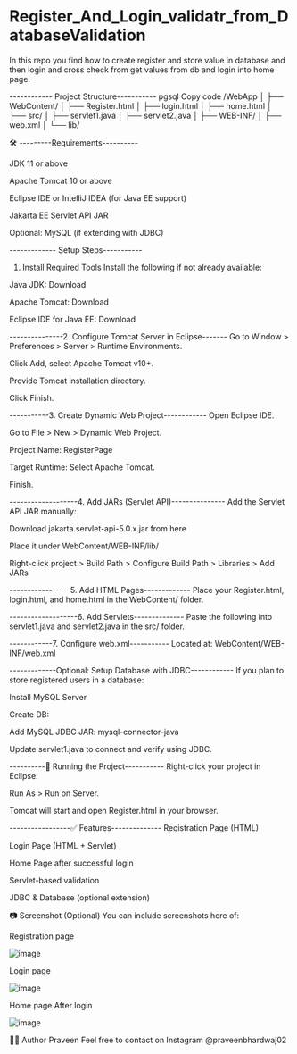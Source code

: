 # Register_And_Login_validatr_from_DatabaseValidation
In this repo you find how to create register and store value in database and then login and cross check from get values from db and login into home page.


------------ Project Structure-----------
pgsql
Copy code
/WebApp
│
├── WebContent/
│   ├── Register.html
│   ├── login.html
│   ├── home.html
│
├── src/
│   ├── servlet1.java
│   ├── servlet2.java
│
├── WEB-INF/
│   ├── web.xml
│
└── lib/ 



🛠️ ---------Requirements----------


JDK 11 or above

Apache Tomcat 10 or above

Eclipse IDE or IntelliJ IDEA (for Java EE support)

Jakarta EE Servlet API JAR

Optional: MySQL (if extending with JDBC)


------------- Setup Steps-----------
1. Install Required Tools
Install the following if not already available:

Java JDK: Download

Apache Tomcat: Download

Eclipse IDE for Java EE: Download

---------------2. Configure Tomcat Server in Eclipse-------
Go to Window > Preferences > Server > Runtime Environments.

Click Add, select Apache Tomcat v10+.

Provide Tomcat installation directory.

Click Finish.

-----------3. Create Dynamic Web Project------------
Open Eclipse IDE.

Go to File > New > Dynamic Web Project.

Project Name: RegisterPage

Target Runtime: Select Apache Tomcat.

Finish.

-------------------4. Add JARs (Servlet API)---------------
Add the Servlet API JAR manually:

Download jakarta.servlet-api-5.0.x.jar from here

Place it under WebContent/WEB-INF/lib/

Right-click project > Build Path > Configure Build Path > Libraries > Add JARs

-----------------5. Add HTML Pages-------------
Place your Register.html, login.html, and home.html in the WebContent/ folder.

-------------------6. Add Servlets--------------
Paste the following into servlet1.java and servlet2.java in the src/ folder.

------------7. Configure web.xml-----------
Located at: WebContent/WEB-INF/web.xml

 -------------Optional: Setup Database with JDBC------------
If you plan to store registered users in a database:

Install MySQL Server

Create DB:

Add MySQL JDBC JAR: mysql-connector-java

Update servlet1.java to connect and verify using JDBC.

----------🚀 Running the Project-----------
Right-click your project in Eclipse.

Run As > Run on Server.

Tomcat will start and open Register.html in your browser.



-----------------✅ Features--------------
 Registration Page (HTML)

 Login Page (HTML + Servlet)

 Home Page after successful login

 Servlet-based validation

 JDBC & Database (optional extension)

📷 Screenshot (Optional)
You can include screenshots here of:

Registration page

![image](https://github.com/user-attachments/assets/fc3f49f1-ca45-46cc-b461-d80270433fb6)


Login page

![image](https://github.com/user-attachments/assets/90dc8b9d-bde1-4017-bd39-414f274415a9)



Home page After login 

![image](https://github.com/user-attachments/assets/b1761f31-7f3a-4d8d-831d-b7200ebcab9b)


🧑‍💻 Author
   Praveen
   Feel free to contact on Instagram @praveenbhardwaj02

